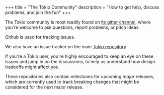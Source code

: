 +++
title = "The Tokio Community"
description = "How to get help, discuss problems, and join the fun"
+++

The Tokio community is most readily found on
[its gitter channel](https://gitter.im/tokio-rs/tokio), where you're welcome to
ask questions, report problems, or pitch ideas.

Github is used for tracking issues.

We also have an issue tracker on the main [Tokio
repository](https://github.com/tokio-rs/tokio/issues)

If you're a Tokio user, you're highly encouraged to keep an eye on these issues
and jump in on the discussions, to help us understand how design tradeoffs might
affect you.

These repositories also contain milestones for upcoming *major* releases, which
are currently used to track breaking changes that might be considered for the
next major release.
